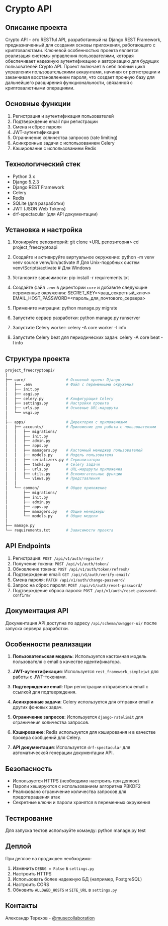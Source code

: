 # Crypto API

## Описание проекта

Crypto API - это RESTful API, разработанный на Django REST Framework, предназначенный для создания основы приложения, работающего с криптовалютами. Ключевой особенностью проекта является реализация системы управления пользователями, которая обеспечивает надежную аутентификацию и авторизацию для будущих пользователей Crypto API. Проект включает в себя полный цикл управления пользовательскими аккаунтами, начиная от регистрации и заканчивая восстановлением пароля, что создает прочную базу для дальнейшего расширения функциональности, связанной с криптовалютными операциями.

## Основные функции

1. Регистрация и аутентификация пользователей
2. Подтверждение email при регистрации
3. Смена и сброс пароля
4. JWT-аутентификация
5. Ограничение количества запросов (rate limiting)
6. Асинхронные задачи с использованием Celery
7. Кэширование с использованием Redis

## Технологический стек

- Python 3.x
- Django 5.2.3
- Django REST Framework
- Celery
- Redis
- SQLite (для разработки)
- JWT (JSON Web Tokens)
- drf-spectacular (для API документации)

## Установка и настройка

1. Клонируйте репозиторий:
   git clone <URL репозитория>
   cd project_freecryptoapi

2. Создайте и активируйте виртуальное окружение:
   python -m venv venv
   source venv/bin/activate  # Для Unix-подобных систем
   venv\Scripts\activate  # Для Windows

3. Установите зависимости:
   pip install -r requirements.txt

4. Создайте файл `.env` в директории `core` и добавьте следующие переменные окружения:
   SECRET_KEY=<ваш_секретный_ключ>
   EMAIL_HOST_PASSWORD=<пароль_для_почтового_сервера>

5. Примените миграции:
   python manage.py migrate

6. Запустите сервер разработки:
   python manage.py runserver

7. Запустите Celery worker:
   celery -A core worker -l info

8. Запустите Celery beat для периодических задач:
   celery -A core beat -l info

## Структура проекта

```bash
project_freecryptoapi/
│
├── core/                  # Основной проект Django
│   ├── .env               # Файл с переменными окружения
│   ├── init.py
│   ├── asgi.py
│   ├── celery.py          # Конфигурация Celery
│   ├── settings.py        # Настройки проекта
│   ├── urls.py            # Основные URL-маршруты
│   └── wsgi.py
│
├── apps/                  # Директория с приложениями
│   ├── accounts/          # Приложение для работы с пользователями
│   │   ├── migrations/
│   │   ├── init.py
│   │   ├── admin.py
│   │   ├── apps.py
│   │   ├── managers.py    # Кастомный менеджер пользователей
│   │   ├── models.py      # Модель пользователя
│   │   ├── serializers.py # Сериализаторы
│   │   ├── tasks.py       # Celery задачи
│   │   ├── urls.py        # URL-маршруты приложения
│   │   ├── utils.py       # Вспомогательные функции
│   │   └── views.py       # Представления
│   │
│   └── common/            # Общее приложение
│       ├── migrations/
│       ├── init.py
│       ├── admin.py
│       ├── apps.py
│       ├── managers.py    # Общие менеджеры
│       └── models.py      # Общие модели
│
├── manage.py
└── requirements.txt       # Зависимости проекта
```

## API Endpoints

1. Регистрация: `POST /api/v1/auth/register/`
2. Получение токена: `POST /api/v1/auth/token/`
3. Обновление токена: `POST /api/v1/auth/token/refresh/`
4. Подтверждение email: `GET /api/v1/auth/verify-email/`
5. Смена пароля: `PATCH /api/v1/auth/change-password/`
6. Запрос на сброс пароля: `POST /api/v1/auth/reset-password/`
7. Подтверждение сброса пароля: `POST /api/v1/auth/reset-password-confirm/`

## Документация API

Документация API доступна по адресу `/api/schema/swagger-ui/` после запуска сервера разработки.

## Особенности реализации

1. **Пользовательская модель**: Используется кастомная модель пользователя с email в качестве идентификатора.

2. **JWT-аутентификация**: Используется `rest_framework_simplejwt` для работы с JWT-токенами.

3. **Подтверждение email**: При регистрации отправляется email с ссылкой для подтверждения.

4. **Асинхронные задачи**: Celery используется для отправки email и других фоновых задач.

5. **Ограничение запросов**: Используется `django-ratelimit` для ограничения количества запросов.

6. **Кэширование**: Redis используется для кэширования и в качестве брокера сообщений для Celery.

7. **API документация**: Используется `drf-spectacular` для автоматической генерации документации API.

## Безопасность

- Используется HTTPS (необходимо настроить при деплое)
- Пароли хешируются с использованием алгоритма PBKDF2
- Реализовано ограничение количества запросов для предотвращения атак
- Секретные ключи и пароли хранятся в переменных окружения

## Тестирование

Для запуска тестов используйте команду:
python manage.py test

## Деплой

При деплое на продакшен необходимо:
1. Изменить `DEBUG = False` в `settings.py`
2. Настроить HTTPS
3. Использовать более надежную БД (например, PostgreSQL)
4. Настроить CORS
5. Обновить `ALLOWED_HOSTS` и `SITE_URL` в `settings.py`


## Контакты

Александр Терехов - [@musecollaboration](https://t.me/musecollaboration)